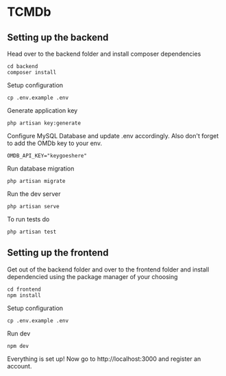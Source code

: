 # TCMDb

## Setting up the backend

Head over to the backend folder and install composer dependencies
```
cd backend
composer install
```

Setup configuration
```
cp .env.example .env
```

Generate application key
```
php artisan key:generate
```

Configure MySQL Database and update .env accordingly. Also don't forget to add the OMDb key to your env.
```
OMDB_API_KEY="keygoeshere"
```

Run database migration
```
php artisan migrate
```

Run the dev server
```
php artisan serve
```

To run tests do
```
php artisan test
```

## Setting up the frontend

Get out of the backend folder and over to the frontend folder and install dependencied using the package manager of your choosing
```
cd frontend
npm install
```

Setup configuration
```
cp .env.example .env
```

Run dev
```
npm dev
```

Everything is set up! Now go to http://localhost:3000 and register an account.
